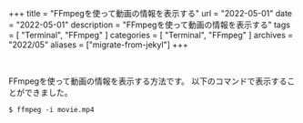 +++
title =  "FFmpegを使って動画の情報を表示する"
url = "2022-05-01"
date = "2022-05-01"
description = "FFmpegを使って動画の情報を表示する"
tags = [
  "Terminal",
  "FFmpeg"
]
categories = [
  "Terminal",
  "FFmpeg"
]
archives = "2022/05"
aliases = ["migrate-from-jekyl"]
+++

<br>

FFmpegを使って動画の情報を表示する方法です。
以下のコマンドで表示することができました。

```
$ ffmpeg -i movie.mp4
```
